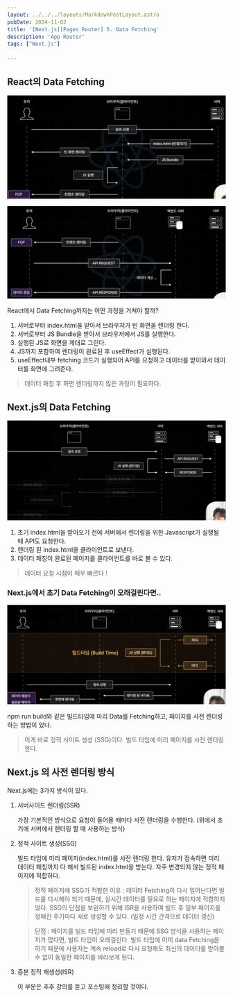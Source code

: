 ```yaml
---
layout: ../../../layouts/MarkdownPostLayout.astro
pubDate: 2024-11-02
title: '[Next.js][Pages Router] 5. Data Fetching'
description: 'App Router'
tags: ["Next.js"]

---
```




## React의 Data Fetching

![image-20241102100800931](../images/image-20241102100800931.png)

![image-20241102101113020](../images/image-20241102101113020.png)

React에서 Data Fetching까지는 어떤 과정을 거쳐야 할까?

1. 서버로부터 index.html을 받아서 브라우저가 빈 화면을 렌더링 한다.
2. 서버로부터 JS Bundle을 받아서 브라우저에서 JS를 실행한다.
3. 실행된 JS로 화면을 제대로 그린다.
4. JS까지 포함하여 렌더링이 완료된 후 useEffect가 실행된다.
5. useEffect내부 fetching 코드가 실행되어 API를 요청하고 데이터를 받아와서 데이터를 화면에 그려준다.

> 데이터 패칭 후 화면 렌더링까지 많은 과정이 필요하다.



## Next.js의 Data Fetching

![image-20241102101334397](../images/image-20241102101334397.png)

1. 초기 index.html을 받아오기 전에 서버에서 렌더링을 위한 Javascript가 실행될 때 API도 요청한다.
2. 렌더링 된 index.html을 클라이언트로 보낸다.
3. 데이터 패칭이 완료된 페이지를 클라이언트를 바로 볼 수 있다.

> 데이터 요청 시점이 매우 빠르다 !



### Next.js에서 초기 Data Fetching이 오래걸린다면..

![image-20241102102133473](../images/image-20241102102133473.png)

npm run build와 같은 빌드타임에 미리 Data를 Fetching하고, 페이지를 사전 렌더링하는 방법이 있다.

> 이게 바로 정적 사이트 생성 (SSG)이다.
> 빌드 타임에 미리 페이지를 사전 렌더링한다.



## Next.js 의 사전 렌더링 방식

Next.js에는 3가지 방식이 있다.

1. 서버사이드 렌더링(SSR)

   가장 기본적인 방식으로 요청이 들어올 때마다 사전 렌더링을 수행한다. (위에서 초기에 서버에서 렌더링 할 때 사용하는 방식)

2. 정적 사이트 생성(SSG)

   빌드 타임에 미리 페이지(index.html)를 사전 렌더링 한다. 유저가 접속하면 미리 데이터 패칭까지 다 해서 빌드된 index.html을 받는다. 자주 변경되지 않는 정적 페이지에 적합하다.

   > 정적 페이지에 SSG가 적합한 이유 : 데이터 Fetching이 다시 일어난다면 빌드를 다시해야 되기 때문에, 실시간 데이터를 필요로 하는 페이지에 적합하지 않다. SSG의 단점을 보완하기 위해 ISR을 사용하여 빌드 후 일부 페이지를 정해진 주기마다 새로 생성할 수 있다. (일정 시간 간격으로 데이터 갱신)

   > 단점 : 페이지를 빌드 타임에 미리 만들기 때문에 SSG 방식을 사용하는 페이지가 많다면, 빌드 타임이 오래걸린다. 빌드 타임에 이미 data Fetching을 하기 때문에 사용자는 계속 reload로 다시 요청해도 최신의 데이터를 받아볼 수 없이 동일한 페이지를 바라보게 된다.

3. 증분 정적 재생성(ISR)

   이 부분은 추후 강의를 듣고 포스팅에 정리할 것이다.
